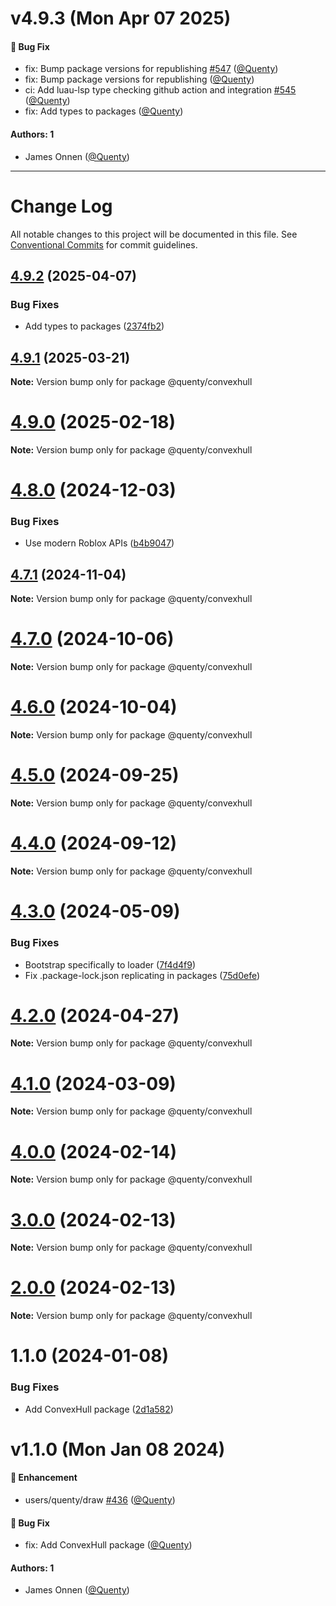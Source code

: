 # v4.9.3 (Mon Apr 07 2025)

#### 🐛 Bug Fix

- fix: Bump package versions for republishing [#547](https://github.com/Quenty/NevermoreEngine/pull/547) ([@Quenty](https://github.com/Quenty))
- fix: Bump package versions for republishing ([@Quenty](https://github.com/Quenty))
- ci: Add luau-lsp type checking github action and integration [#545](https://github.com/Quenty/NevermoreEngine/pull/545) ([@Quenty](https://github.com/Quenty))
- fix: Add types to packages ([@Quenty](https://github.com/Quenty))

#### Authors: 1

- James Onnen ([@Quenty](https://github.com/Quenty))

---

# Change Log

All notable changes to this project will be documented in this file.
See [Conventional Commits](https://conventionalcommits.org) for commit guidelines.

## [4.9.2](https://github.com/Quenty/NevermoreEngine/compare/@quenty/convexhull@4.9.1...@quenty/convexhull@4.9.2) (2025-04-07)


### Bug Fixes

* Add types to packages ([2374fb2](https://github.com/Quenty/NevermoreEngine/commit/2374fb2b043cfbe0e9b507b3316eec46a4e353a0))





## [4.9.1](https://github.com/Quenty/NevermoreEngine/compare/@quenty/convexhull@4.9.0...@quenty/convexhull@4.9.1) (2025-03-21)

**Note:** Version bump only for package @quenty/convexhull





# [4.9.0](https://github.com/Quenty/NevermoreEngine/compare/@quenty/convexhull@4.8.0...@quenty/convexhull@4.9.0) (2025-02-18)

**Note:** Version bump only for package @quenty/convexhull





# [4.8.0](https://github.com/Quenty/NevermoreEngine/compare/@quenty/convexhull@4.7.1...@quenty/convexhull@4.8.0) (2024-12-03)


### Bug Fixes

* Use modern Roblox APIs ([b4b9047](https://github.com/Quenty/NevermoreEngine/commit/b4b90471fbb678c6fb84664dbfc32cb9bfc56c2c))





## [4.7.1](https://github.com/Quenty/NevermoreEngine/compare/@quenty/convexhull@4.7.0...@quenty/convexhull@4.7.1) (2024-11-04)

**Note:** Version bump only for package @quenty/convexhull





# [4.7.0](https://github.com/Quenty/NevermoreEngine/compare/@quenty/convexhull@4.6.0...@quenty/convexhull@4.7.0) (2024-10-06)

**Note:** Version bump only for package @quenty/convexhull





# [4.6.0](https://github.com/Quenty/NevermoreEngine/compare/@quenty/convexhull@4.5.0...@quenty/convexhull@4.6.0) (2024-10-04)

**Note:** Version bump only for package @quenty/convexhull





# [4.5.0](https://github.com/Quenty/NevermoreEngine/compare/@quenty/convexhull@4.4.0...@quenty/convexhull@4.5.0) (2024-09-25)

**Note:** Version bump only for package @quenty/convexhull





# [4.4.0](https://github.com/Quenty/NevermoreEngine/compare/@quenty/convexhull@4.3.0...@quenty/convexhull@4.4.0) (2024-09-12)

**Note:** Version bump only for package @quenty/convexhull





# [4.3.0](https://github.com/Quenty/NevermoreEngine/compare/@quenty/convexhull@4.2.0...@quenty/convexhull@4.3.0) (2024-05-09)


### Bug Fixes

* Bootstrap specifically to loader ([7f4d4f9](https://github.com/Quenty/NevermoreEngine/commit/7f4d4f9cd4a6602af8daaf04983bb349dafc7e95))
* Fix .package-lock.json replicating in packages ([75d0efe](https://github.com/Quenty/NevermoreEngine/commit/75d0efeef239f221d93352af71a5b3e930ec23c5))





# [4.2.0](https://github.com/Quenty/NevermoreEngine/compare/@quenty/convexhull@4.1.0...@quenty/convexhull@4.2.0) (2024-04-27)

**Note:** Version bump only for package @quenty/convexhull





# [4.1.0](https://github.com/Quenty/NevermoreEngine/compare/@quenty/convexhull@4.0.0...@quenty/convexhull@4.1.0) (2024-03-09)

**Note:** Version bump only for package @quenty/convexhull





# [4.0.0](https://github.com/Quenty/NevermoreEngine/compare/@quenty/convexhull@3.0.0...@quenty/convexhull@4.0.0) (2024-02-14)

**Note:** Version bump only for package @quenty/convexhull





# [3.0.0](https://github.com/Quenty/NevermoreEngine/compare/@quenty/convexhull@2.0.0...@quenty/convexhull@3.0.0) (2024-02-13)

**Note:** Version bump only for package @quenty/convexhull





# [2.0.0](https://github.com/Quenty/NevermoreEngine/compare/@quenty/convexhull@1.1.0...@quenty/convexhull@2.0.0) (2024-02-13)

**Note:** Version bump only for package @quenty/convexhull





# 1.1.0 (2024-01-08)


### Bug Fixes

* Add ConvexHull package ([2d1a582](https://github.com/Quenty/NevermoreEngine/commit/2d1a582403fcf7f8ee6eda9c5619de78181b6608))





# v1.1.0 (Mon Jan 08 2024)

#### 🚀 Enhancement

- users/quenty/draw [#436](https://github.com/Quenty/NevermoreEngine/pull/436) ([@Quenty](https://github.com/Quenty))

#### 🐛 Bug Fix

- fix: Add ConvexHull package ([@Quenty](https://github.com/Quenty))

#### Authors: 1

- James Onnen ([@Quenty](https://github.com/Quenty))
